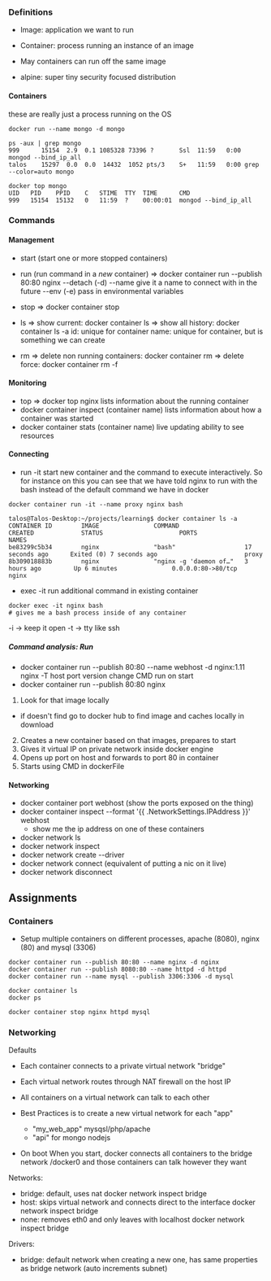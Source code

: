 ### Definitions

 - Image: application we want to run
 - Container: process running an instance of an image
 - May containers can run off the same image

 - alpine: super tiny security focused distribution

#### Containers
these are really just a process running on the OS

```
docker run --name mongo -d mongo

ps -aux | grep mongo
999      15154  2.9  0.1 1085328 73396 ?       Ssl  11:59   0:00 mongod --bind_ip_all
talos    15297  0.0  0.0  14432  1052 pts/3    S+   11:59   0:00 grep --color=auto mongo

docker top mongo
UID   PID    PPID    C   STIME  TTY  TIME      CMD
999   15154  15132   0   11:59  ?    00:00:01  mongod --bind_ip_all
```
### Commands 
 
#### Management
 - start (start one or more stopped containers)
 - run (run command in a *new* container)
   => docker container run --publish 80:80 nginx
   --detach (-d) 
   --name give it a name to connect with in the future
   --env (-e) pass in environmental variables
   
 - stop => docker container stop   
 - ls
   => show current: docker container ls
   => show all history: docker container ls -a
   id: unique for container
   name: unique for container, but is something we can create
 - rm
   => delete non running containers: docker container rm
   => delete force: docker container rm -f
   
#### Monitoring
 - top => docker top nginx
   lists information about the running container
 - docker container inspect (container name)
   lists information about how a container was started
 - docker container stats (container name)
   live updating ability to see resources
  
#### Connecting
  - run -it
    start new container and the command to execute interactively.  So for instance on this you can see that we have told nginx to run with the bash instead of the default command we have in docker
```
docker container run -it --name proxy nginx bash

talos@Talos-Desktop:~/projects/learning$ docker container ls -a
CONTAINER ID        IMAGE               COMMAND                  CREATED             STATUS                     PORTS                NAMES
be83299c5b34        nginx               "bash"                   17 seconds ago      Exited (0) 7 seconds ago                        proxy
8b309018883b        nginx               "nginx -g 'daemon of…"   3 hours ago         Up 6 minutes               0.0.0.0:80->80/tcp   nginx

```
  - exec -it
    run additional command in existing container
```
docker exec -it nginx bash
# gives me a bash process inside of any container
```    
      
  -i -> keep it open
  -t -> tty like ssh
##### Command analysis: Run
 - docker container run --publish 80:80 --name webhost -d nginx:1.11 nginx -T
                                  host port               version    change CMD run on start    
 - docker container run --publish 80:80 nginx
 1. Look for that image locally
   - if doesn't find go to docker hub to find image and caches locally in download
 2. Creates a new container based on that images, prepares to start
 3. Gives it virtual IP on private network inside docker engine
 4. Opens up port on host and forwards to port 80 in container
 5. Starts using CMD in dockerFile  
 
#### Networking
 - docker container port webhost (show the ports exposed on the thing)
 - docker container inspect --format '{{ .NetworkSettings.IPAddress }}' webhost
   - show me the ip address on one of these containers
 - docker network ls 
 - docker network inspect
 - docker network create --driver
 - docker network connect (equivalent of putting a nic on it live)
 - docker network disconnect  
  
## Assignments

### Containers
 - Setup multiple containers on different processes, apache (8080), nginx (80) and mysql (3306)
 
```
docker container run --publish 80:80 --name nginx -d nginx
docker container run --publish 8080:80 --name httpd -d httpd
docker container run --name mysql --publish 3306:3306 -d mysql

docker container ls
docker ps

docker container stop nginx httpd mysql
``` 
    
### Networking
Defaults
 - Each container connects to a private virtual network "bridge"
 - Each virtual network routes through NAT firewall on the host IP
 - All containers on a virtual network can talk to each other
 - Best Practices is to create a new virtual network for each "app"
   - "my_web_app" mysqsl/php/apache
   - "api" for mongo nodejs
   
- On boot
 When you start, docker connects all containers to the bridge network /docker0 and those containers can talk however they want
 
Networks:
 - bridge: default, uses nat
 docker network inspect bridge
 - host: skips virtual network and connects direct to the interface
 docker network inspect bridge
 - none: removes eth0 and only leaves with localhost
 docker network inspect bridge
 
Drivers: 
 - bridge: default network when creating a new one, has same properties as bridge network (auto increments subnet)
 